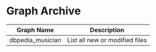 # Graph Archive

| Graph Name | Description |
| --- | --- |
| dbpedia_musician | List all new or modified files |
